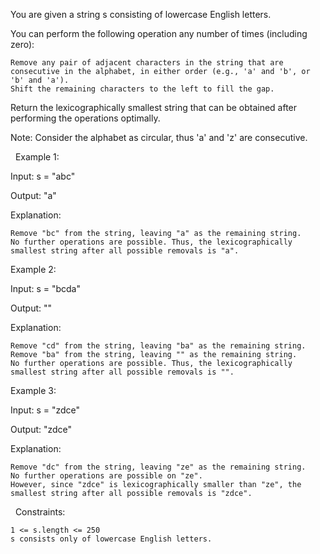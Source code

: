 You are given a string s consisting of lowercase English letters.

You can perform the following operation any number of times (including zero):


	Remove any pair of adjacent characters in the string that are consecutive in the alphabet, in either order (e.g., 'a' and 'b', or 'b' and 'a').
	Shift the remaining characters to the left to fill the gap.


Return the lexicographically smallest string that can be obtained after performing the operations optimally.

Note: Consider the alphabet as circular, thus 'a' and 'z' are consecutive.

 
Example 1:


Input: s = "abc"

Output: "a"

Explanation:


	Remove "bc" from the string, leaving "a" as the remaining string.
	No further operations are possible. Thus, the lexicographically smallest string after all possible removals is "a".



Example 2:


Input: s = "bcda"

Output: ""

Explanation:


	​​​​​​​Remove "cd" from the string, leaving "ba" as the remaining string.
	Remove "ba" from the string, leaving "" as the remaining string.
	No further operations are possible. Thus, the lexicographically smallest string after all possible removals is "".



Example 3:


Input: s = "zdce"

Output: "zdce"

Explanation:


	Remove "dc" from the string, leaving "ze" as the remaining string.
	No further operations are possible on "ze".
	However, since "zdce" is lexicographically smaller than "ze", the smallest string after all possible removals is "zdce".



 
Constraints:


	1 <= s.length <= 250
	s consists only of lowercase English letters.

